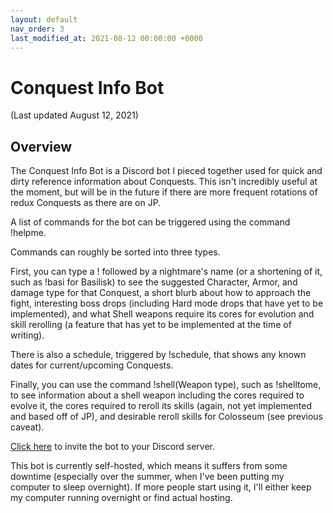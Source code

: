 ```yaml
---
layout: default
nav_order: 3
last_modified_at: 2021-08-12 00:00:00 +0000
---
```


# Conquest Info Bot
(Last updated August 12, 2021)

## Overview

The Conquest Info Bot is a Discord bot I pieced together used for quick and dirty reference information about Conquests. This isn't incredibly useful at the moment, but will be in the future if there are more frequent rotations of redux Conquests as there are on JP. 

A list of commands for the bot can be triggered using the command !helpme. 

Commands can roughly be sorted into three types.

First, you can type a ! followed by a nightmare's name (or a shortening of it, such as !basi for Basilisk) to see the suggested Character, Armor, and damage type for that Conquest, a short blurb about how to approach the fight, interesting boss drops (including Hard mode drops that have yet to be implemented), and what Shell weapons require its cores for evolution and skill rerolling (a feature that has yet to be implemented at the time of writing). 

There is also a schedule, triggered by !schedule, that shows any known dates for current/upcoming Conquests.

Finally, you can use the command !shell(Weapon type), such as !shelltome, to see information about a shell weapon including the cores required to evolve it, the cores required to reroll its skills (again, not yet implemented and based off of JP), and desirable reroll skills for Colosseum (see previous caveat). 

[Click here](https://discord.com/api/oauth2/authorize?client_id=828905199279800320&permissions=2048&scope=bot) to invite the bot to your Discord server.

This bot is currently self-hosted, which means it suffers from some downtime (especially over the summer, when I've been putting my computer to sleep overnight). If more people start using it, I'll either keep my computer running overnight or find actual hosting.
